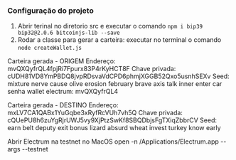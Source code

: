 ### Configuração do projeto

1. Abrir terinal no diretorio src e executar o comando `npm i bip39 bip32@2.0.6 bitcoinjs-lib --save`
2. Rodar a classe para gerar a carteira: executar no terminal o comando `node createWallet.js`


Carteira gerada - ORIGEM
Endereço:  mvQXQyfrQL4fpjRi7Fpurx83P4rKyHCT8F
Chave privada: cUDH81VD8YmPBDQ8jvpRDsvaVdCPD6phmjXGGB52Qxo5usnhSEXv
Seed: mixture nerve cause olive erosion february brave axis talk inner enter car
senha wallet electrum: mvQXQyfrQL4


Carteira gerada - DESTINO
Endereço:  mxLV7CA1QABx1YuGqbe3xRyfRcVUh7vh5Q
Chave privada: cQUePU8h6zuYgRjrUWJ5vy9XjPtzSwKf8SBQDbjsFgTXiqZbbrCV
Seed: earn belt deputy exit bonus lizard absurd wheat invest turkey know early

Abrir Electrum na testnet no MacOS
open -n /Applications/Electrum.app --args --testnet